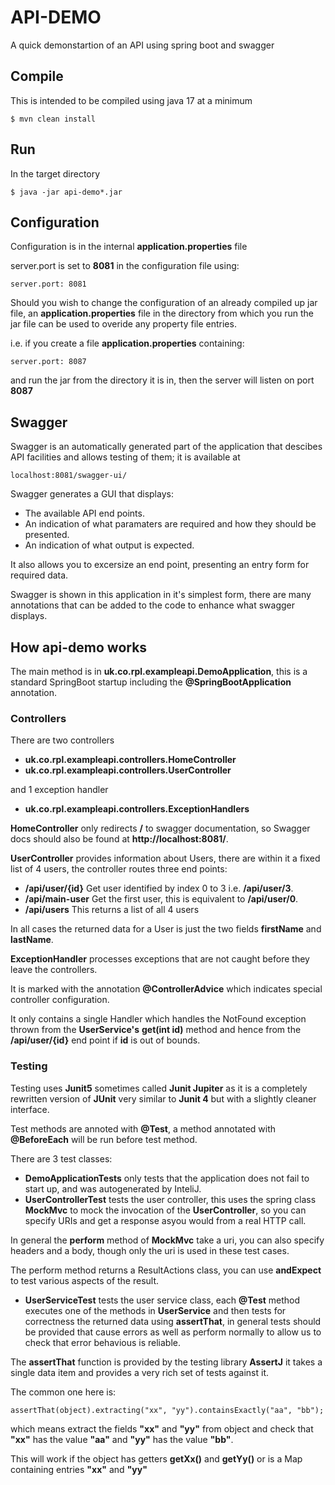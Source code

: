 # API-DEMO
A quick demonstartion of an API using spring boot and swagger

## Compile

This is intended to be compiled using java 17 at a minimum

```
$ mvn clean install
```

## Run

In the target directory

```
$ java -jar api-demo*.jar
```
## Configuration

Configuration is in the internal __application.properties__ file

server.port is set to __8081__ in the configuration file using:
```
server.port: 8081
```

Should you wish to change the configuration of an already compiled up jar file, an
__application.properties__ file in the directory from which you run the jar file can
be used to overide any property file entries.

i.e. if you create a file __application.properties__ containing:
```
server.port: 8087
```
and run the jar from the directory it is in, then the server will listen on port __8087__
 
## Swagger

Swagger is an automatically generated part of the application that descibes API facilities
and allows testing of them; it is available at
```
localhost:8081/swagger-ui/
```

Swagger generates a GUI that displays:

* The available API end points.
* An indication of what paramaters are required and how they should be presented.
* An indication of what output is expected.

It also allows you to excersize an end point, presenting an entry form for required data.

Swagger is shown in this application in it's simplest form, there are many annotations that
can be added to the code to enhance what swagger displays.

## How api-demo works

The main method is in __uk.co.rpl.exampleapi.DemoApplication__, this is a standard SpringBoot startup
including the __@SpringBootApplication__ annotation.

### Controllers

There are two controllers

* __uk.co.rpl.exampleapi.controllers.HomeController__
* __uk.co.rpl.exampleapi.controllers.UserController__

and 1 exception handler

* __uk.co.rpl.exampleapi.controllers.ExceptionHandlers__

__HomeController__ only redirects __/__ to swagger documentation, so Swagger docs should also
be found at __http://localhost:8081/__.

__UserController__ provides information about Users, there are within it a fixed list of 4 users, 
the controller routes three end points:

* __/api/user/{id}__ Get user identified by index 0 to 3 i.e. __/api/user/3__.
* __/api/main-user__ Get the first user, this is equivalent to __/api/user/0__.
* __/api/users__ This returns a list of all 4 users

In all cases the returned data for a User is just  the two fields __firstName__ and __lastName__.

__ExceptionHandler__ processes exceptions that are not caught before they leave the controllers.

It is marked with the annotation __@ControllerAdvice__ which indicates special controller configuration.

It only contains a single Handler which handles the NotFound exception thrown from the __UserService's__
__get(int id)__ method and hence from the __/api/user/{id}__ end point if __id__ is out of bounds.

### Testing

Testing uses __Junit5__ sometimes called __Junit Jupiter__ as it is a completely rewritten version of __JUnit__
very similar to __Junit 4__ but with a slightly cleaner interface.

Test methods are annoted with __@Test__, a method annotated with __@BeforeEach__ will be run before test method.

There are 3 test classes:

* __DemoApplicationTests__ only tests that the application does not fail to start up, and was autogenerated by InteliJ.
* __UserControllerTest__ tests the user controller, this uses the spring class __MockMvc__ to mock the invocation of the 
__UserController__, so you can specify URIs and get a response asyou would from a real HTTP call.

In general the __perform__ method of __MockMvc__ take a uri, you can also specify headers and a body, though 
only the uri is used in these test cases.

The perform method returns a ResultActions class, you can use __andExpect__ to test various aspects of the result.

* __UserServiceTest__ tests the user service class, each __@Test__ method executes one of the methods in __UserService__
and then tests for correctness the returned data using __assertThat__, in general tests should be provided that
cause errors as well as perform normally to allow us to check that error behavious is reliable.

The __assertThat__ function is provided by the testing library __AssertJ__ it takes a single data item and provides 
a very rich set of tests against it.

The common one here is:
```
assertThat(object).extracting("xx", "yy").containsExactly("aa", "bb");
```
which means extract the fields __"xx"__ and __"yy"__ from object and check that 
__"xx"__ has the value __"aa"__ and __"yy"__ has the value __"bb"__.

This will work if the object has getters __getXx()__ and __getYy()__ or is a
Map containing entries __"xx"__ and __"yy"__
